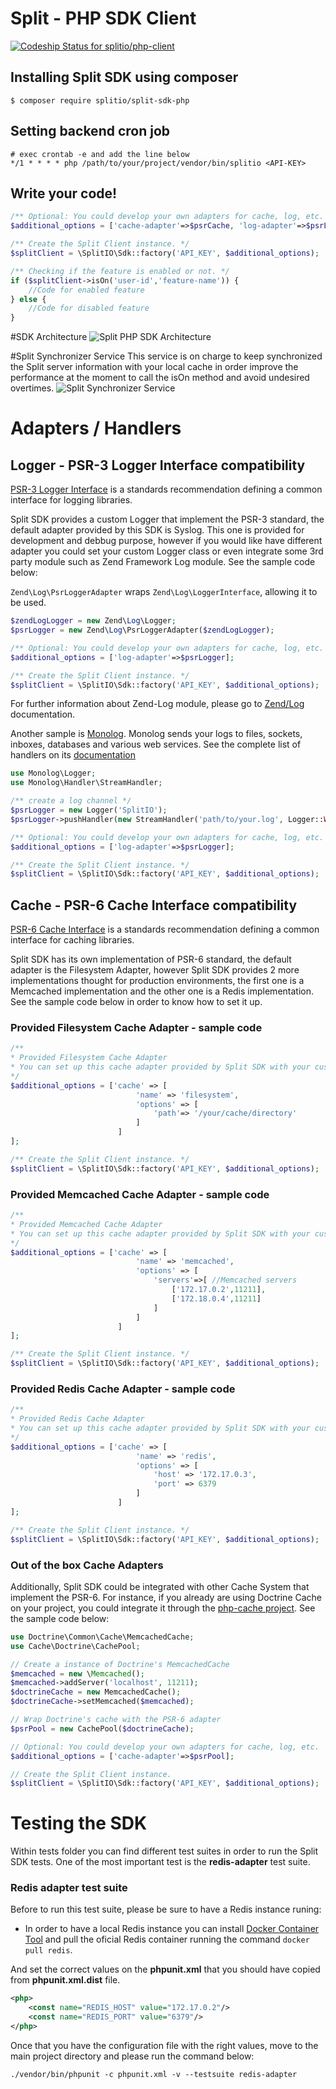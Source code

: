 # Split - PHP SDK Client

[ ![Codeship Status for splitio/php-client](https://codeship.com/projects/c7efdb80-b249-0133-eb9b-567510b4e5ac/status?branch=master)](https://codeship.com/projects/133329)

## Installing Split SDK using composer
```
$ composer require splitio/split-sdk-php
```
## Setting backend cron job
```
# exec crontab -e and add the line below
*/1 * * * * php /path/to/your/project/vendor/bin/splitio <API-KEY>
```
## Write your code!
```php
/** Optional: You could develop your own adapters for cache, log, etc. */
$additional_options = ['cache-adapter'=>$psrCache, 'log-adapter'=>$psrLogger];

/** Create the Split Client instance. */
$splitClient = \SplitIO\Sdk::factory('API_KEY', $additional_options);

/** Checking if the feature is enabled or not. */
if ($splitClient->isOn('user-id','feature-name')) {
    //Code for enabled feature
} else {
    //Code for disabled feature
}
```

#SDK Architecture
![Split PHP SDK Architecture](https://github.com/splitio/php-client/blob/develop/doc/img/splitio.arch.png?raw=true)

#Split Synchronizer Service
This service is on charge to keep synchronized the Split server information with your local cache in order improve the performance at the moment to call the isOn method and avoid undesired overtimes.
![Split Synchronizer Service](https://github.com/splitio/php-client/blob/develop/doc/img/splitio.service.png?raw=true)

# Adapters / Handlers

## Logger - PSR-3 Logger Interface compatibility
[PSR-3 Logger Interface](https://github.com/php-fig/fig-standards/blob/master/accepted/PSR-3-logger-interface.md)
is a standards recommendation defining a common interface for logging libraries.

Split SDK provides a custom Logger that implement the PSR-3 standard, the default adapter provided by this SDK is Syslog.
This one is provided for development and debbug purpose, however if you would like have different adapter you could set
your custom Logger class or even integrate some 3rd party module such as Zend Framework Log module. See the sample code below:

`Zend\Log\PsrLoggerAdapter` wraps `Zend\Log\LoggerInterface`, allowing it to be used.

```php
$zendLogLogger = new Zend\Log\Logger;
$psrLogger = new Zend\Log\PsrLoggerAdapter($zendLogLogger);

/** Optional: You could develop your own adapters for cache, log, etc. */
$additional_options = ['log-adapter'=>$psrLogger];

/** Create the Split Client instance. */
$splitClient = \SplitIO\Sdk::factory('API_KEY', $additional_options);
```
For further information about Zend-Log module, please go to [Zend/Log](http://framework.zend.com/manual/current/en/modules/zend.log.overview.html) documentation.

Another sample is [Monolog](https://github.com/Seldaek/monolog). Monolog sends your logs to files, sockets, inboxes, 
databases and various web services. See the complete list of handlers on its [documentation](https://github.com/Seldaek/monolog/blob/master/doc/02-handlers-formatters-processors.md) 

```php
use Monolog\Logger;
use Monolog\Handler\StreamHandler;

/** create a log channel */
$psrLogger = new Logger('SplitIO');
$psrLogger->pushHandler(new StreamHandler('path/to/your.log', Logger::WARNING));

/** Optional: You could develop your own adapters for cache, log, etc. */
$additional_options = ['log-adapter'=>$psrLogger];

/** Create the Split Client instance. */
$splitClient = \SplitIO\Sdk::factory('API_KEY', $additional_options);
```


## Cache - PSR-6 Cache Interface compatibility

[PSR-6 Cache Interface](https://github.com/php-fig/cache)
is a standards recommendation defining a common interface for caching libraries.

Split SDK has its own implementation of PSR-6 standard, the default adapter is the Filesystem Adapter, however Split SDK provides 2 more implementations thought for production environments,
the first one is a Memcached implementation and the other one is a Redis implementation. See the sample code below in order to know how to set it up.
### Provided Filesystem Cache Adapter - sample code
```php
/**
* Provided Filesystem Cache Adapter
* You can set up this cache adapter provided by Split SDK with your custom configurations.
*/
$additional_options = ['cache' => [
                            'name' => 'filesystem',
                            'options' => [
                                'path'=> '/your/cache/directory'
                            ]
                        ]
];

/** Create the Split Client instance. */
$splitClient = \SplitIO\Sdk::factory('API_KEY', $additional_options);
```
### Provided Memcached Cache Adapter - sample code
```php
/**
* Provided Memcached Cache Adapter
* You can set up this cache adapter provided by Split SDK with your custom configurations.
*/
$additional_options = ['cache' => [
                            'name' => 'memcached',
                            'options' => [
                                'servers'=>[ //Memcached servers
                                    ['172.17.0.2',11211],
                                    ['172.18.0.4',11211]
                                ]
                            ]
                        ]
];

/** Create the Split Client instance. */
$splitClient = \SplitIO\Sdk::factory('API_KEY', $additional_options);
```
### Provided Redis Cache Adapter - sample code
```php
/**
* Provided Redis Cache Adapter
* You can set up this cache adapter provided by Split SDK with your custom configurations.
*/
$additional_options = ['cache' => [
                            'name' => 'redis',
                            'options' => [
                                'host' => '172.17.0.3',
                                'port' => 6379
                            ]
                        ]
];

/** Create the Split Client instance. */
$splitClient = \SplitIO\Sdk::factory('API_KEY', $additional_options);
```
### Out of the box Cache Adapters
Additionally, Split SDK could be integrated with other Cache System that implement the PSR-6.
For instance, if you already are using Doctrine Cache on your project, you could integrate it through the [php-cache project](https://github.com/php-cache/doctrine-adapter). See the sample code below:

```php
use Doctrine\Common\Cache\MemcachedCache;
use Cache\Doctrine\CachePool;

// Create a instance of Doctrine's MemcachedCache
$memcached = new \Memcached();
$memcached->addServer('localhost', 11211);
$doctrineCache = new MemcachedCache();
$doctrineCache->setMemcached($memcached);

// Wrap Doctrine's cache with the PSR-6 adapter
$psrPool = new CachePool($doctrineCache);

// Optional: You could develop your own adapters for cache, log, etc.
$additional_options = ['cache-adapter'=>$psrPool];

// Create the Split Client instance.
$splitClient = \SplitIO\Sdk::factory('API_KEY', $additional_options);
```

# Testing the SDK
Within tests folder you can find different test suites in order to run the Split SDK tests. One of the most important test is the **redis-adapter** test suite.

### Redis adapter test suite
Before to run this test suite, please be sure to have a Redis instance runing:
- In order to have a local Redis instance you can install [Docker Container Tool](https://www.docker.com) and pull the oficial Redis container running the command ```docker pull redis```.

And set the correct values on the **phpunit.xml** that you should have copied from **phpunit.xml.dist** file.
```xml
<php>
    <const name="REDIS_HOST" value="172.17.0.2"/>
    <const name="REDIS_PORT" value="6379"/>
</php>
```
Once that you have the configuration file with the right values, move to the main project directory and please run the command below:
```
./vendor/bin/phpunit -c phpunit.xml -v --testsuite redis-adapter
```
